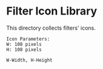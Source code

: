 # Filter Icon Library
This directory collects filters' icons.

```
Icon Parameters:
W: 108 pixels
H: 108 pixels

W-Width, H-Height
```